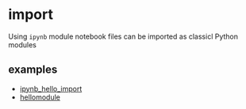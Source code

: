 # import
Using `ipynb` module notebook files can be imported as classicl Python modules


## examples
+ [ipynb_hello_import](ipynb_hello_import.ipynb)
+ [hellomodule](hellomodule.ipynb)
